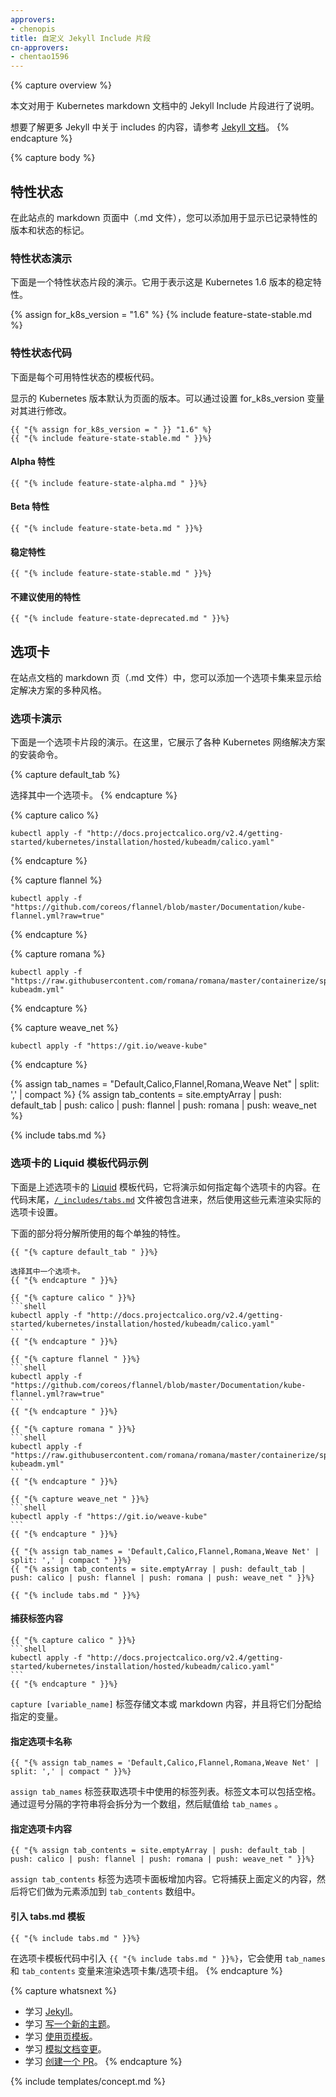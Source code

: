 ```yaml
---
approvers:
- chenopis
title: 自定义 Jekyll Include 片段
cn-approvers:
- chentao1596
---
```



{% capture overview %}

本文对用于 Kubernetes markdown 文档中的 Jekyll Include 片段进行了说明。


想要了解更多 Jekyll 中关于 includes 的内容，请参考 [Jekyll 文档](https://jekyllrb.com/docs/includes/)。
{% endcapture %}

{% capture body %}

## 特性状态


在此站点的 markdown 页面中（.md 文件），您可以添加用于显示已记录特性的版本和状态的标记。


### 特性状态演示


下面是一个特性状态片段的演示。它用于表示这是 Kubernetes 1.6 版本的稳定特性。

{% assign for_k8s_version = "1.6" %}
{% include feature-state-stable.md %}


### 特性状态代码


下面是每个可用特性状态的模板代码。


显示的 Kubernetes 版本默认为页面的版本。可以通过设置 for_k8s_version 变量对其进行修改。

````liquid
{{ "{% assign for_k8s_version = " }} "1.6" %}
{{ "{% include feature-state-stable.md " }}%}
````


#### Alpha 特性

````liquid
{{ "{% include feature-state-alpha.md " }}%}
````


#### Beta 特性

````liquid
{{ "{% include feature-state-beta.md " }}%}
````


#### 稳定特性

````liquid
{{ "{% include feature-state-stable.md " }}%}
````


#### 不建议使用的特性

````liquid
{{ "{% include feature-state-deprecated.md " }}%}
````


## 选项卡


在站点文档的 markdown 页（.md 文件）中，您可以添加一个选项卡集来显示给定解决方案的多种风格。


### 选项卡演示


下面是一个选项卡片段的演示。在这里，它展示了各种 Kubernetes 网络解决方案的安装命令。

{% capture default_tab %}

选择其中一个选项卡。
{% endcapture %}

{% capture calico %}
```shell
kubectl apply -f "http://docs.projectcalico.org/v2.4/getting-started/kubernetes/installation/hosted/kubeadm/calico.yaml"
```
{% endcapture %}

{% capture flannel %}
```shell
kubectl apply -f "https://github.com/coreos/flannel/blob/master/Documentation/kube-flannel.yml?raw=true"
```
{% endcapture %}

{% capture romana %}
```shell
kubectl apply -f "https://raw.githubusercontent.com/romana/romana/master/containerize/specs/romana-kubeadm.yml"
```
{% endcapture %}

{% capture weave_net %}
```shell
kubectl apply -f "https://git.io/weave-kube"
```
{% endcapture %}

{% assign tab_names = "Default,Calico,Flannel,Romana,Weave Net" | split: ',' | compact %}
{% assign tab_contents = site.emptyArray | push: default_tab | push: calico | push: flannel | push: romana | push: weave_net %}

{% include tabs.md %}


### 选项卡的 Liquid 模板代码示例


下面是上述选项卡的 [Liquid](https://shopify.github.io/liquid/) 模板代码，它将演示如何指定每个选项卡的内容。在代码末尾，[`/_includes/tabs.md`](https://git.k8s.io/kubernetes.github.io/_includes/tabs.md) 文件被包含进来，然后使用这些元素渲染实际的选项卡设置。


下面的部分将分解所使用的每个单独的特性。

````liquid
{{ "{% capture default_tab " }}%}

选择其中一个选项卡。
{{ "{% endcapture " }}%}

{{ "{% capture calico " }}%}
```shell
kubectl apply -f "http://docs.projectcalico.org/v2.4/getting-started/kubernetes/installation/hosted/kubeadm/calico.yaml"
```
{{ "{% endcapture " }}%}

{{ "{% capture flannel " }}%}
```shell
kubectl apply -f "https://github.com/coreos/flannel/blob/master/Documentation/kube-flannel.yml?raw=true"
```
{{ "{% endcapture " }}%}

{{ "{% capture romana " }}%}
```shell
kubectl apply -f "https://raw.githubusercontent.com/romana/romana/master/containerize/specs/romana-kubeadm.yml"
```
{{ "{% endcapture " }}%}

{{ "{% capture weave_net " }}%}
```shell
kubectl apply -f "https://git.io/weave-kube"
```
{{ "{% endcapture " }}%}

{{ "{% assign tab_names = 'Default,Calico,Flannel,Romana,Weave Net' | split: ',' | compact " }}%}
{{ "{% assign tab_contents = site.emptyArray | push: default_tab | push: calico | push: flannel | push: romana | push: weave_net " }}%}

{{ "{% include tabs.md " }}%}
````


#### 捕获标签内容

````liquid
{{ "{% capture calico " }}%}
```shell
kubectl apply -f "http://docs.projectcalico.org/v2.4/getting-started/kubernetes/installation/hosted/kubeadm/calico.yaml"
```
{{ "{% endcapture " }}%}
````


`capture [variable_name]` 标签存储文本或 markdown 内容，并且将它们分配给指定的变量。


#### 指定选项卡名称

````liquid
{{ "{% assign tab_names = 'Default,Calico,Flannel,Romana,Weave Net' | split: ',' | compact " }}%}
````


`assign tab_names` 标签获取选项卡中使用的标签列表。标签文本可以包括空格。通过逗号分隔的字符串将会拆分为一个数组，然后赋值给 `tab_names` 。


#### 指定选项卡内容

````liquid
{{ "{% assign tab_contents = site.emptyArray | push: default_tab | push: calico | push: flannel | push: romana | push: weave_net " }}%}
````


`assign tab_contents` 标签为选项卡面板增加内容。它将捕获上面定义的内容，然后将它们做为元素添加到 `tab_contents` 数组中。


#### 引入 tabs.md 模板

````liquid
{{ "{% include tabs.md " }}%}
````


在选项卡模板代码中引入 `{{ "{% include tabs.md " }}%}`，它会使用 `tab_names` 和 `tab_contents` 变量来渲染选项卡集/选项卡组。
{% endcapture %}

{% capture whatsnext %}

* 学习 [Jekyll](https://jekyllrb.com/docs)。
* 学习 [写一个新的主题](/docs/home/contribute/write-new-topic/)。
* 学习 [使用页模板](/docs/home/contribute/page-templates/)。
* 学习 [模拟文档变更](/docs/home/contribute/stage-documentation-changes/)。
* 学习 [创建一个 PR](/docs/home/contribute/create-pull-request/)。
{% endcapture %}

{% include templates/concept.md %}
